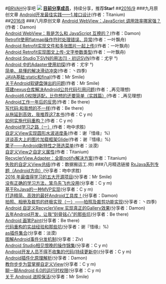 #[BRVAH](https://github.com/CymChad/BaseRecyclerViewAdapterHelper)分享吧
![](https://github.com/CymChad/BRVAHST/blob/master/share.png)
**[目前分享成员](https://github.com/CymChad/BRVAHST/blob/master/Member.md)**，持续分享，推荐**Star!**
##[2016/9](https://github.com/CymChad/BRVAHST/blob/master/September.md)
###九月原创文章
[Android开发最佳实践——1.接口设计](http://loshine.me/2016/09/01/android-best-practice-p1-interface-design/)(作者：Titanium)  
##[2016/8](https://github.com/CymChad/BRVAHST/blob/master/August.md)
###八月原创文章
[Android WebView：JavaScript 调用效率哪家强？](http://motalks.cn/2016/08/14/Android-WebView-JavaScript-1/)(作者：Damon)  
[Android WebView：我是怎么和 JavaScript 互撩的？](http://motalks.cn/2016/08/27/Android-WebView-JavaScript-2/)(作者：Damon)   
[Retrofit使用flatmap操作符时处理错误、异常](http://blog.csdn.net/jdsjlzx/article/details/52096405)(作者：一叶飘舟)  
[Android Retrofit实现文件和多张图片一起上传(](http://blog.csdn.net/jdsjlzx/article/details/52246114)(作者：一叶飘舟)  
[Android Retrofit实现图文上传-文字参数类型](http://blog.csdn.net/jdsjlzx/article/details/52301505)(作者：一叶飘舟)   
[Android Studio下SVN的用法(1) - 初识SVN](http://blog.csdn.net/bevislius/article/details/52193165)(作者：尤宇 °)  
[Android 中的Adapter使用初探](http://blog.csdn.net/bevislius/article/details/52347127)(作者：尤宇 °)   
[简单、易懂的解决滑动冲突](http://blog.csdn.net/qq_32763839/article/details/52193392)(作者：丶四季)  
[JAVA基础:static和final](http://blog.csdn.net/qq_16791055/article/details/52198898)(作者：Mr Smile)   
[关于Android软键盘弹出的问题](http://blog.csdn.net/qq_16791055/article/details/52343886)(作者：Mr Smile)   
[搭建nexus仓库解决Android公共代码引用问题](http://xdeveloper.cn/da-jian-nexuscang-ku-jie-jue-androidgong-gong-dai-ma-yin-wen-wen-ti/)(作者：_再见理想)  
[Android6.0权限适配，比你想的还要简单（实践篇）](http://xdeveloper.cn/android6-0quan-xian-gua-pei-bi-ni-xiang-de-huan-yao-jian-dan-2/)(作者：_再见理想)   
[Android工作一年后的反思](http://www.jianshu.com/p/b5da5752d532)(作者：Be there)    
[写代码:和我想的不一样](http://www.jianshu.com/p/4eb9d0c6e741)(作者：Be there)  
[从拖延到高效，我推荐这7本书](http://www.jianshu.com/p/dcd62fbece07)(作者：C y m)  
[如何实施代码重构？](http://www.jianshu.com/p/dac7979f5a29)(作者：C y m)  
[Android学习之路（一）](http://www.jianshu.com/p/4ca2774bdf4c?utm_campaign=haruki&utm_content=note&utm_medium=reader_share&utm_source=qq)(作者：吻中求胜)  
[自定义View实现圆形水波进度条](http://blog.csdn.net/xiehuimx/article/details/52198802)(作者：谢『惜缘』%)  
[详谈高大上的图片加载框架Glide](http://blog.csdn.net/xiehuimx/article/details/52349317)(作者：谢『惜缘』%)  
[栗子——Android新特性之筛选菜单](http://www.jianshu.com/p/56a9787e3f2f)(作者：淡漠)  
[自定义View之自定义属性](http://loshine.me/2016/08/13/custom-view-attrs/)(作者：Titanium)  
[RecyclerView.Adapter：全能notify解决方案](http://loshine.me/2016/08/25/a-universal-solution-of-recyclerview-adapter-notify/)(作者：Titanium)  
[失败的自定义View总结](http://blog.csdn.net/qq_27965461/article/details/52203994)(作者：数据搬运工.帅)
###八月精选链接
[RxJava系列专题（Android方向）](http://www.jianshu.com/collection/d79a6385bded)(分享者：吻中求胜)  
[2016 年最值得学习的五大开源项目](http://gold.xitu.io/entry/57c540d70a2b58006c06b817)(分享者：Mr Smile)  
[没有正确的学习方法，笨鸟先飞也没用](http://mp.weixin.qq.com/s?__biz=MzAwOTEzMTkzNw==&mid=2663315068&idx=1&sn=d1a0b03c417d7f4c3aba93ac2b66b65f&scene=2&srcid=0831dd6TFsuUZSnkZI7I71w9&from=timeline&isappinstalled=0#wechat_redirect)(分享者：C y m)  
[基于RxJava的一种MVP实现](http://dev.qq.com/topic/57bfef673c1174283d60bac0)(分享者：C y m)  
[打造精简、高效的最好Android工具库！](https://github.com/openproject/LessCode)(分享者：Damon)  
[拍照、相册及裁剪的终极实现（一）——拍照及裁剪功能实现](http://blog.csdn.net/harvic880925/article/details/43163175)(分享者：丶四季)  
[Android 自定义RecyclerView 实现真正的Gallery效果](http://blog.csdn.net/lmj623565791/article/details/38173061/)(分享者：Damon)  
[五年Android开发，让我“刻骨铭心”的那些坑](http://mp.weixin.qq.com/s?__biz=MzIwNjQ1NzQxNA==&mid=2247483658&idx=1&sn=451a063ef5bf3f3689e5af6153762fcd&scene=1&srcid=081912jNN9TJLf5BeZgdjTvl#rd)(分享者：Be there)  
[Android 画笔Paint](http://wuxiaolong.me/2016/08/20/Paint/)(分享者：Be there)  
[代码重构的实战经验和那些坑](http://www.codeceo.com/article/code-refactoring-hole.html#0-tsina-1-18456-397232819ff9a47a7b7e80a40613cfe1)(分享者：谢『惜缘』%)  
[as插件集合](http://mp.weixin.qq.com/s?__biz=MzI3MDE0NzYwNA==&mid=2651433634&idx=1&sn=e5f65d8a0a2b85f7c22d8ccd4cf96a39&scene=23&srcid=0721vQcDls3Ak34dZY1y3h7o#rd)(分享者：淡漠)  
[图解Android事件分发机制](http://www.jianshu.com/p/e99b5e8bd67b)(分享者：Ziv)  
[Android Studio相见恨晚的操作锦集](http://www.jianshu.com/p/bc8f6bfe12c6?utm_campaign=haruki&utm_content=note&utm_medium=reader_share&utm_source=qq)(分享者：C y m)  
[Android开发人员不得不收集的代码(持续更新中)](http://www.jianshu.com/p/72494773aace)(分享者：C y m)  
[Android插件化原理解析](http://weishu.me/2016/01/28/understand-plugin-framework-overview/)(分享者：Damon)  
[教你步步为营掌握自定义View](http://www.jianshu.com/p/d507e3514b65?utm_campaign=haruki&utm_content=note&utm_medium=reader_share&utm_source=qq)(分享者：C y m)  
[聊一聊Android 6.0的运行时权限](http://droidyue.com/blog/2016/01/17/understanding-marshmallow-runtime-permission/?comefrom=http://blogread.cn/news/)(分享者：C y m)    
[关于 Android 进程保活](http://www.jianshu.com/p/63aafe3c12af?utm_campaign=haruki&utm_content=note&utm_medium=reader_share&utm_source=qq)(分享者：Mr Smile)




















